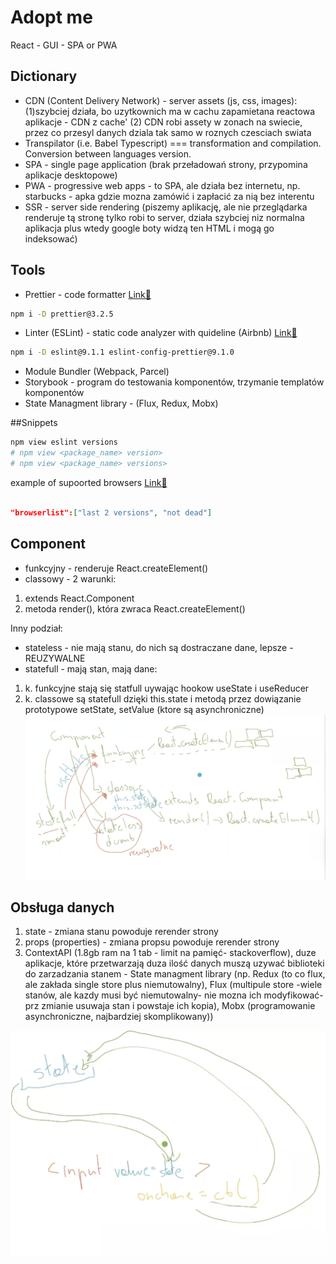 # Adopt me
React - GUI - SPA or PWA
## Dictionary

- CDN (Content Delivery Network) - server assets (js, css, images):
  (1)szybciej działa, bo uzytkownich ma w cachu zapamietana reactowa aplikacje - CDN z cache'
  (2) CDN robi assety w zonach na swiecie, przez co przesyl danych dziala tak samo w roznych czesciach swiata
- Transpilator (i.e. Babel Typescript) === transformation and compilation. Conversion between languages version.
- SPA - single page application (brak przeładowań strony, przypomina aplikacje desktopowe)
- PWA - progressive web apps - to SPA, ale działa bez internetu, np. starbucks - apka gdzie mozna zamówić i zapłacić za nią bez interentu
- SSR - server side rendering (piszemy aplikację, ale nie przeglądarka renderuje tą stronę tylko robi to server, działa szybciej niz normalna aplikacja plus wtedy google boty widzą ten HTML i mogą go indeksować)

## Tools

- Prettier - code formatter [Link🔗](https://www.npmjs.com/package/prettier)

```bash
npm i -D prettier@3.2.5
```

- Linter (ESLint) - static code analyzer with quideline (Airbnb) [Link🔗](https://eslint.org/)

```bash
npm i -D eslint@9.1.1 eslint-config-prettier@9.1.0
```

- Module Bundler (Webpack, Parcel)
- Storybook - program do testowania komponentów, trzymanie templatów komponentów
- State Managment library - (Flux, Redux, Mobx)

##Snippets

```bash
npm view eslint versions
# npm view <package_name> version>
# npm view <package_name> versions>
```

example of supoorted browsers [Link🔗](https://browserslist.dev/)

```json

"browserlist":["last 2 versions", "not dead"]

```

## Component
- funkcyjny - renderuje React.createElement()
- classowy - 2 warunki:
1. extends React.Component
2. metoda render(), która zwraca React.createElement()

Inny podział:
- stateless - nie mają stanu, do nich są dostraczane dane, lepsze - REUZYWALNE
- statefull - mają stan, mają dane:
1. k. funkcyjne stają się statfull uywając hookow useState i useReducer
1. k. classowe są statefull dzięki this.state i metodą przez dowiązanie prototypowe setState, setValue (ktore są asynchroniczne)
![screenshot](./src/assets/components.png)

## Obsługa danych
1. state - zmiana stanu powoduje rerender strony
2. props (properties) - zmiana propsu powoduje rerender strony
3. ContextAPI (1.8gb ram na 1 tab - limit na pamięć- stackoverflow), duze aplikacje, które przetwarzają duza ilość danych muszą uzywać biblioteki do zarzadzania stanem - State managment library 
(np. Redux (to co flux, ale zakłada single store plus niemutowalny), Flux (multipule store -wiele stanów, ale kazdy musi być niemutowalny- nie mozna ich modyfikować- prz zmianie usuwaja stan i powstaje ich kopia), Mobx (programowanie asynchroniczne, najbardziej skomplikowany))

![screenshot](./src/assets/input.png)